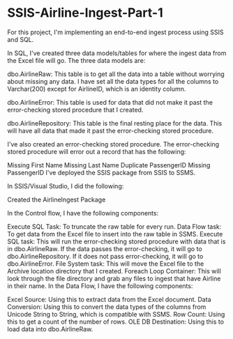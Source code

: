 # SSIS-Airline-Ingest-Part-1
For this project, I'm implementing an end-to-end ingest process using SSIS and SQL. 

In SQL, I've created three data models/tables for where the ingest data from the Excel file will go. The three data models are:

dbo.AirlineRaw: This table is to get all the data into a table without worrying about missing any data. I have set all the data types for all the columns to Varchar(200) except for AirlineID, which is an identity column.

dbo.AirlineError: This table is used for data that did not make it past the error-checking stored procedure that I created.

dbo.AirlineRepository: This table is the final resting place for the data. This will have all data that made it past the error-checking stored procedure.

I've also created an error-checking stored procedure. The error-checking stored procedure will error out a record that has the following:

Missing First Name
Missing Last Name
Duplicate PassengerID
Missing PassengerID
I've deployed the SSIS package from SSIS to SSMS.

In SSIS/Visual Studio, I did the following:

Created the AirlineIngest Package

In the Control flow, I have the following components:

Execute SQL Task: To truncate the raw table for every run.
Data Flow task: To get data from the Excel file to insert into the raw table in SSMS.
Execute SQL task: This will run the error-checking stored procedure with data that is in dbo.AirlineRaw. If the data passes the error-checking, it will go to dbo.AirlineRepository. If it does not pass error-checking, it will go to dbo.AirlineError.
File System task: This will move the Excel file to the Archive location directory that I created.
Foreach Loop Container: This will look through the file directory and grab any files to ingest that have Airline in their name.
In the Data Flow, I have the following components:

Excel Source: Using this to extract data from the Excel document.
Data Conversion: Using this to convert the data types of the columns from Unicode String to String, which is compatible with SSMS.
Row Count: Using this to get a count of the number of rows.
OLE DB Destination: Using this to load data into dbo.AirlineRaw.

